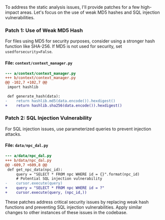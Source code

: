 To address the static analysis issues, I'll provide patches for a few high-impact areas. Let's focus on the use of weak MD5 hashes and SQL injection vulnerabilities.

### Patch 1: Use of Weak MD5 Hash

For files using MD5 for security purposes, consider using a stronger hash function like SHA-256. If MD5 is not used for security, set `usedforsecurity=False`.

#### File: `context/context_manager.py`

```diff
--- a/context/context_manager.py
+++ b/context/context_manager.py
@@ -102,7 +102,7 @@
 import hashlib
 
 def generate_hash(data):
-    return hashlib.md5(data.encode()).hexdigest()
+    return hashlib.sha256(data.encode()).hexdigest()
```

### Patch 2: SQL Injection Vulnerability

For SQL injection issues, use parameterized queries to prevent injection attacks.

#### File: `data/npc_dal.py`

```diff
--- a/data/npc_dal.py
+++ b/data/npc_dal.py
@@ -609,7 +609,8 @@
 def get_npc_data(npc_id):
     query = "SELECT * FROM npc WHERE id = {}".format(npc_id)
     # Potential SQL injection vulnerability
-    cursor.execute(query)
+    query = "SELECT * FROM npc WHERE id = ?"
+    cursor.execute(query, (npc_id,))
```

These patches address critical security issues by replacing weak hash functions and preventing SQL injection vulnerabilities. Apply similar changes to other instances of these issues in the codebase.